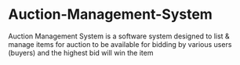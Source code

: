 # Auction-Management-System
Auction Management System is a software system designed to list &amp; manage  items for auction to be available for bidding by various users (buyers) and the  highest bid will win the item
